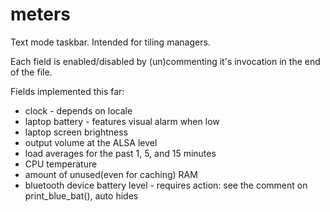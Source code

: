 # meters
Text mode taskbar. Intended for tiling managers.

Each field is enabled/disabled by (un)commenting it's invocation in the end of the file.

Fields implemented this far:
- clock - depends on locale
- laptop battery - features visual alarm when low
- laptop screen brightness
- output volume at the ALSA level
- load averages for the past 1, 5, and 15 minutes
- CPU temperature
- amount of unused(even for caching) RAM
- bluetooth device battery level - requires action: see the comment on print_blue_bat(), auto hides
